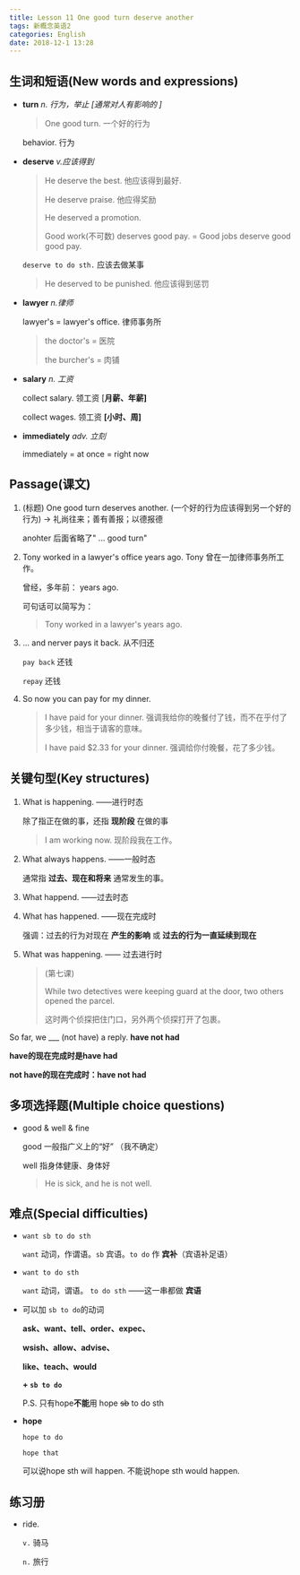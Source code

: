 ```yaml
---
title: Lesson 11 One good turn deserve another
tags: 新概念英语2
categories: English
date: 2018-12-1 13:28
---
```




## 生词和短语(New words and expressions)

- **turn**  *n. 行为，举止 [通常对人有影响的 ]*

  > One good turn. 一个好的行为

  behavior. 行为

- **deserve** *v.应该得到* 

  > He deserve the best. 他应该得到最好.
  >
  > He deserve praise. 他应得奖励
  >
  > He deserved a promotion. 
  >
  > Good work(不可数) deserves good pay. = Good jobs deserve good good pay.

  `deserve to do sth.` 应该去做某事

  > He deserved to be punished. 他应该得到惩罚

- **lawyer** *n.律师*

  lawyer's = lawyer's office. 律师事务所

  > the doctor's = 医院
  >
  > the burcher's = 肉铺

- **salary** *n. 工资*

  collect salary. 领工资 [**月薪、年薪]**

  collect wages. 领工资 **[小时、周]**

- **immediately** *adv. 立刻*

  immediately = at once = right now



## Passage(课文)

1. (标题) One good turn deserves another. (一个好的行为应该得到另一个好的行为) → 礼尚往来；善有善报；以德报德

   anohter 后面省略了" ... good turn"

2. Tony worked in a lawyer's office years ago. Tony 曾在一加律师事务所工作。

   曾经，多年前： years ago.

   可句话可以简写为：

   > Tony worked in a lawyer's years ago.

3. ... and nerver pays it back. 从不归还

   `pay back` 还钱

   `repay` 还钱

4. So now you can pay for my dinner.

   > I have paid for your dinner. 强调我给你的晚餐付了钱，而不在乎付了多少钱，相当于请客的意味。
   >
   > I have paid $2.33 for your dinner. 强调给你付晚餐，花了多少钱。



## 关键句型(Key structures)

1. What is happening. ——进行时态

   除了指正在做的事，还指 **现阶段** 在做的事

   > I am working now. 现阶段我在工作。

2. What always happens. ——一般时态

   通常指 **过去、现在和将来** 通常发生的事。

3. What happend. ——过去时态

4. What has happened. ——现在完成时

   强调：过去的行为对现在 **产生的影响** 或 **过去的行为一直延续到现在**

5. What was happening. —— 过去进行时

   > (第七课)
   >
   > While two detectives were keeping guard at the door, two others opened the parcel.
   >
   > 这时两个侦探把住门口，另外两个侦探打开了包裹。



So far, we ___ (not have) a reply.  **have not had**

**have的现在完成时是have had**

**not have的现在完成时：have not had**



## 多项选择题(Multiple choice questions)

- good & well & fine

  good 一般指广义上的“好” （我不确定）

  well 指身体健康、身体好

  > He is sick, and he is not well.



## 难点(Special difficulties)

- `want sb to do sth` 

  `want` 动词，作谓语。`sb` 宾语。`to do` 作 **宾补**（宾语补足语）

- `want to do sth`

  `want` 动词，谓语。 `to do sth` ——这一串都做 **宾语**

- 可以加 `sb to do`的动词

  **ask、want、tell、order、expec、**

  **wsish、allow、advise、**

  **like、teach、would**

  **+ `sb to do`**

  P.S. 只有hope**不能**用 hope ~~sb~~ to do sth

- **hope**

  `hope to do`

  `hope that`

  可以说hope sth will happen. 不能说hope sth would happen.


## 练习册

- ride.

  `v.` 骑马

  `n.` 旅行

